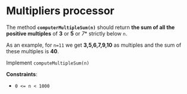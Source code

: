# Multipliers processor

The method **```computerMultipleSum(n)```** should return **the sum of all the positive multiples** of **3** or **5** or *7** strictly below ```n```.

As an example, for ```n=11``` we get **3,5,6,7,9,10** as multiples and the sum of these multiples is **40**.

Implement ```computeMultipleSum(n)```

**Constraints**:

* ```0 <= n < 1000```
